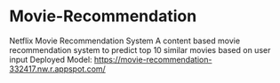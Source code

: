 # Movie-Recommendation
Netflix Movie Recommendation System
A content based movie recommendation system to predict top 10 similar movies based on user input
Deployed Model: https://movie-recommendation-332417.nw.r.appspot.com/

